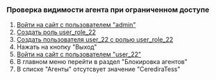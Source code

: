 ### Проверка видимости агента при ограниченном доступе

1. [Войти на сайт с пользователем "admin"](../../../0.%20Шаги/1.%20Войти%20на%20сайт%20с%20пользователем%20username.md)
1. [Создать роль user_role_22](../../../0.%20Шаги/4.%20Создать%20роль%20с%20именем%20userrole.md)
1. [Создать пользователя user_22 с ролью user_role_22](../../../0.%20Шаги/11.%20Создать%20пользователя%20username%20с%20ролью%20userrole.md)
1. Нажать на кнопку "Выход" 
1. [Войти на сайт с пользователем "user_22"](../../../0.%20Шаги/1.%20Войти%20на%20сайт%20с%20пользователем%20username.md)
1. В главном меню перейти в раздел "Блокировка агентов"
1. В списке "Агенты" отсутсвует значение "CerediraTess"